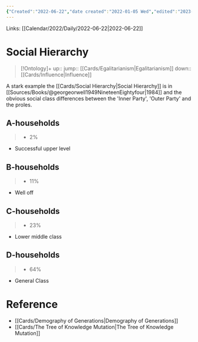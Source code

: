 ```yaml
---
{"Created":"2022-06-22","date created":"2022-01-05 Wed","edited":"2023-04-06 Thu","aliases":["Demographics of Social Class"],"tags":["School","Art/MovingImage"],"dg-publish":true,"permalink":"/cards/social-hierarchy/","dgPassFrontmatter":true}
---
```



Links: [[Calendar/2022/Daily/2022-06-22\|2022-06-22]]

# Social Hierarchy

> [!Ontology]+
> up:: 
> jump:: [[Cards/Egalitarianism\|Egalitarianism]]
> down:: [[Cards/Influence\|Influence]]

A stark example the [[Cards/Social Hierarchy\|Social Hierarchy]] is in [[Sources/Books/@georgeorwell1949NineteenEightyfour\|1984]] and the obvious social class differences between the 'Inner Party', 'Outer Party' and the proles.

## A-households
> - 2%
- Successful upper level

## B-households
> - 11%
- Well off

## C-households
> - 23%
- Lower middle class

## D-households
> - 64%
- General Class

# Reference
- [[Cards/Demography of Generations\|Demography of Generations]]
- [[Cards/The Tree of Knowledge Mutation\|The Tree of Knowledge Mutation]]